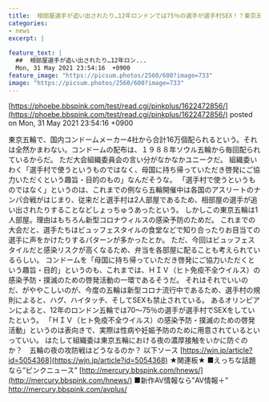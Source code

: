 ```yaml
---
title:  相部屋選手が追い出されたり…12年ロンドンでは75％の選手が選手村SEX！？東京五輪は夜の濃厚接触をいかに防ぐのか 	
categories:
- news
excerpt: |
  
feature_text: |
  ##  相部屋選手が追い出されたり…12年ロン...
  Mon, 31 May 2021 23:54:16  +0900
feature_image: "https://picsum.photos/2560/600?image=733"
image: "https://picsum.photos/2560/600?image=733"
---
```


[https://phoebe.bbspink.com/test/read.cgi/pinkplus/1622472856/](https://phoebe.bbspink.com/test/read.cgi/pinkplus/1622472856/)
posted on Mon, 31 May 2021 23:54:16  +0900

<!--more-->

東京五輪で、国内コンドームメーカー4社から合計16万個配られるという。それは全然かまわない。コンドームの配布は、１９８８年ソウル五輪から毎回配られているからだ。 ただ大会組織委員会の言い分がなかなかユニークだ。 組織委いわく「選手村で使うというものではなく、母国に持ち帰っていただき啓発にご協力いただくという趣旨・目的のもの」なんだそうな。 「選手村で使うというものではなく」というのは、これまでの例なら五輪開催中は各国のアスリートのナンパ合戦がはじまり、従来だと選手村は2人部屋であるため、相部屋の選手が追い出されたりすることなどしょっちゅうあったという。 しかしこの東京五輪は1人部屋。理由はもちろん新型コロナウィルスの感染予防のためだ。 これまでの大会だと、選手たちはビュッフェスタイルの食堂などで知り合ったりお目当ての選手に声をかけたりするパターンが多かったとか。 ただ、今回はビュッフェスタイルだと感染リスクが高くなるため、弁当を各部屋に配ることも考えられているらしい。 コンドームを「母国に持ち帰っていただき啓発にご協力いただくという趣旨・目的」というのも、これまでは、ＨＩＶ（ヒト免疫不全ウイルス）の感染予防・撲滅のための啓発活動の一環であるそうだ。 それはそれでいいのだ、がややこしいのが、今度の五輪は新型コロナ流行中であるため、選手村の規則によると、ハグ、ハイタッチ、そしてSEXも禁止されている。 あるオリンピアンによると、12年のロンドン五輪では70〜75％の選手が選手村でSEXをしていたという。 「ＨＩＶ（ヒト免疫不全ウイルス）の感染予防・撲滅のための啓発活動」というのは表向きで、実際は性病や妊娠予防のために用意されているといっていい。 はたして組織委は東京五輪における夜の濃厚接触をいかに防ぐのか？　五輪の夜の攻防戦はどうなるのか？ 以下ソース [https://wjn.jp/article?id=5054368](https://wjn.jp/article?id=5054368) ★関連板★ ■えっちな話題なら”ピンクニュース” [http://mercury.bbspink.com/hnews/](http://mercury.bbspink.com/hnews/) ■新作AV情報なら”AV情報＋” http://mercury.bbspink.com/avplus/
